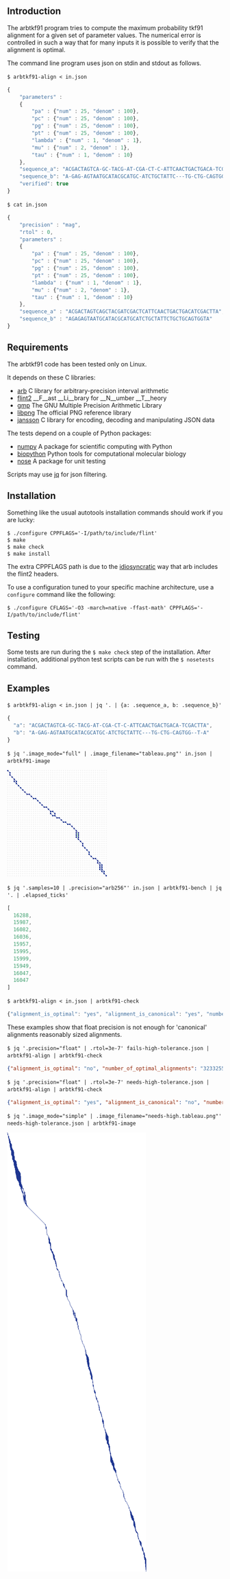 Introduction
------------

The arbtkf91 program tries to compute the maximum probability tkf91 alignment
for a given set of parameter values.
The numerical error is controlled in such a way that for many inputs
it is possible to verify that the alignment is optimal.

The command line program uses json on stdin and stdout as follows.

`$ arbtkf91-align < in.json`

```javascript
{
    "parameters" :
    {
        "pa" : {"num" : 25, "denom" : 100},
        "pc" : {"num" : 25, "denom" : 100},
        "pg" : {"num" : 25, "denom" : 100},
        "pt" : {"num" : 25, "denom" : 100},
        "lambda" : {"num" : 1, "denom" : 1},
        "mu" : {"num" : 2, "denom" : 1},
        "tau" : {"num" : 1, "denom" : 10}
    },
    "sequence_a": "ACGACTAGTCA-GC-TACG-AT-CGA-CT-C-ATTCAACTGACTGACA-TCGACTTA",
    "sequence_b": "A-GAG-AGTAATGCATACGCATGC-ATCTGCTATTC---TG-CTG-CAGTGG--T-A",
    "verified": true
}
```

`$ cat in.json`

```javascript
{
    "precision" : "mag",
    "rtol" : 0,
    "parameters" :
    {
        "pa" : {"num" : 25, "denom" : 100},
        "pc" : {"num" : 25, "denom" : 100},
        "pg" : {"num" : 25, "denom" : 100},
        "pt" : {"num" : 25, "denom" : 100},
        "lambda" : {"num" : 1, "denom" : 1},
        "mu" : {"num" : 2, "denom" : 1},
        "tau" : {"num" : 1, "denom" : 10}
    },
    "sequence_a" : "ACGACTAGTCAGCTACGATCGACTCATTCAACTGACTGACATCGACTTA",
    "sequence_b" : "AGAGAGTAATGCATACGCATGCATCTGCTATTCTGCTGCAGTGGTA"
}
```


Requirements
------------

The arbtkf91 code has been tested only on Linux.

It depends on these C libraries:
 * [arb](https://github.com/fredrik-johansson/arb)
   C library for arbitrary-precision interval arithmetic
 * [flint2](https://github.com/wbhart/flint2)
   __F__ast __Li__brary for __N__umber __T__heory
 * [gmp](https://gmplib.org/)
   The GNU Multiple Precision Arithmetic Library
 * [libpng](http://www.libpng.org/pub/png/libpng.html)
   The official PNG reference library
 * [jansson](https://github.com/akheron/jansson)
   C library for encoding, decoding and manipulating JSON data

The tests depend on a couple of Python packages:
 * [numpy](https://github.com/numpy/numpy)
   A package for scientific computing with Python
 * [biopython](https://github.com/biopython/biopython)
   Python tools for computational molecular biology
 * [nose](https://nose.readthedocs.org)
   A package for unit testing

Scripts may use [jq](https://stedolan.github.io/jq/) for json filtering.


Installation
------------

Something like the usual autotools installation commands should
work if you are lucky:

```shell
$ ./configure CPPFLAGS='-I/path/to/include/flint'
$ make
$ make check
$ make install
```

The extra CPPFLAGS path is due to the
[idiosyncratic](https://github.com/fredrik-johansson/arb/issues/24)
way that arb includes the flint2 headers.

To use a configuration tuned to your specific machine architecture,
use a `configure` command like the following:

```shell
$ ./configure CFLAGS='-O3 -march=native -ffast-math' CPPFLAGS='-I/path/to/include/flint'
```


Testing
-------

Some tests are run during the `$ make check` step of the installation.
After installation, additional python test scripts can be run
with the `$ nosetests` command.


Examples
--------

`$ arbtkf91-align < in.json | jq '. | {a: .sequence_a, b: .sequence_b}'`

```javascript
{
  "a": "ACGACTAGTCA-GC-TACG-AT-CGA-CT-C-ATTCAACTGACTGACA-TCGACTTA",
  "b": "A-GAG-AGTAATGCATACGCATGC-ATCTGCTATTC---TG-CTG-CAGTGG--T-A"
}
```

`$ jq '.image_mode="full" | .image_filename="tableau.png"' in.json | arbtkf91-image`

![tableau](https://github.com/argriffing/arbtkf91/blob/master/tableau.png)


`$ jq '.samples=10 | .precision="arb256"' in.json | arbtkf91-bench | jq '. | .elapsed_ticks'`

```javascript
[
  16288,
  15987,
  16082,
  16036,
  15957,
  15995,
  15999,
  15949,
  16047,
  16047
]
```

`$ arbtkf91-align < in.json | arbtkf91-check`

```javascript
{"alignment_is_optimal": "yes", "alignment_is_canonical": "yes", "number_of_optimal_alignments": "56"}
```

These examples show that float precision is not enough
for 'canonical' alignments reasonably sized alignments.

`$ jq '.precision="float" | .rtol=3e-7' fails-high-tolerance.json | arbtkf91-align | arbtkf91-check`
```json
{"alignment_is_optimal": "no", "number_of_optimal_alignments": "32332559983411306514373848819744479641600", "alignment_is_canonical": "no"}
```
`$ jq '.precision="float" | .rtol=3e-7' needs-high-tolerance.json | arbtkf91-align | arbtkf91-check`
```json
{"alignment_is_optimal": "yes", "alignment_is_canonical": "no", "number_of_optimal_alignments": "9442009665687106671596887819668655696812107909520913524435008004699019468288819200000000000000"}
```


`$ jq '.image_mode="simple" | .image_filename="needs-high.tableau.png"' needs-high-tolerance.json | arbtkf91-image`

![tableau](https://github.com/argriffing/arbtkf91/blob/master/needs-high.tableau.png)

